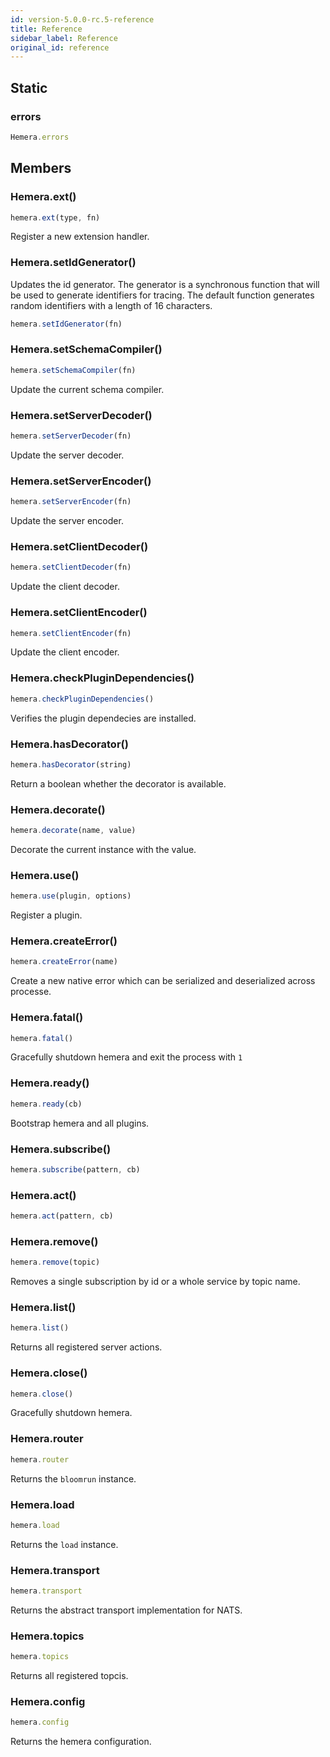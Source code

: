 ```yaml
---
id: version-5.0.0-rc.5-reference
title: Reference
sidebar_label: Reference
original_id: reference
---
```


## Static

### errors

```js
Hemera.errors
```

## Members

### Hemera.ext()

```js
hemera.ext(type, fn)
```

Register a new extension handler.

### Hemera.setIdGenerator()

Updates the id generator. The generator is a synchronous function that will be used to generate identifiers for tracing.
The default function generates random identifiers with a length of 16 characters.

```js
hemera.setIdGenerator(fn)
```

### Hemera.setSchemaCompiler()

```js
hemera.setSchemaCompiler(fn)
```

Update the current schema compiler.

### Hemera.setServerDecoder()

```js
hemera.setServerDecoder(fn)
```

Update the server decoder.

### Hemera.setServerEncoder()

```js
hemera.setServerEncoder(fn)
```

Update the server encoder.

### Hemera.setClientDecoder()

```js
hemera.setClientDecoder(fn)
```

Update the client decoder.

### Hemera.setClientEncoder()

```js
hemera.setClientEncoder(fn)
```

Update the client encoder.

### Hemera.checkPluginDependencies()

```js
hemera.checkPluginDependencies()
```

Verifies the plugin dependecies are installed.

### Hemera.hasDecorator()

```js
hemera.hasDecorator(string)
```

Return a boolean whether the decorator is available.

### Hemera.decorate()

```js
hemera.decorate(name, value)
```

Decorate the current instance with the value.

### Hemera.use()

```js
hemera.use(plugin, options)
```

Register a plugin.

### Hemera.createError()

```js
hemera.createError(name)
```

Create a new native error which can be serialized and deserialized across processe.

### Hemera.fatal()

```js
hemera.fatal()
```

Gracefully shutdown hemera and exit the process with `1`

### Hemera.ready()

```js
hemera.ready(cb)
```

Bootstrap hemera and all plugins.

### Hemera.subscribe()

```js
hemera.subscribe(pattern, cb)
```

### Hemera.act()

```js
hemera.act(pattern, cb)
```

### Hemera.remove()

```js
hemera.remove(topic)
```

Removes a single subscription by id or a whole service by topic name.

### Hemera.list()

```js
hemera.list()
```

Returns all registered server actions.

### Hemera.close()

```js
hemera.close()
```

Gracefully shutdown hemera.

### Hemera.router

```js
hemera.router
```

Returns the `bloomrun` instance.

### Hemera.load

```js
hemera.load
```

Returns the `load` instance.

### Hemera.transport

```js
hemera.transport
```

Returns the abstract transport implementation for NATS.

### Hemera.topics

```js
hemera.topics
```

Returns all registered topcis.

### Hemera.config

```js
hemera.config
```

Returns the hemera configuration.
